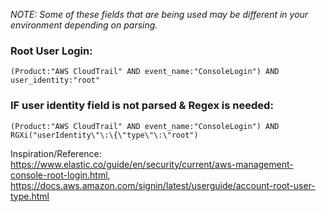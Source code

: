 _NOTE: Some of these fields that are being used may be different in your environment depending on parsing._ 

### Root User Login: 
`(Product:"AWS CloudTrail" AND event_name:"ConsoleLogin") AND user_identity:"root"`

### IF user identity field is not parsed & Regex is needed: 
`(Product:"AWS CloudTrail" AND event_name:"ConsoleLogin") AND RGXi("userIdentity\"\:\{\"type\"\:\"root")`

Inspiration/Reference: https://www.elastic.co/guide/en/security/current/aws-management-console-root-login.html, https://docs.aws.amazon.com/signin/latest/userguide/account-root-user-type.html
